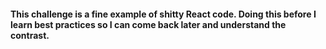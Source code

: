 #### This challenge is a fine example of shitty React code. Doing this before I learn best practices so I can come back later and understand the contrast. 
